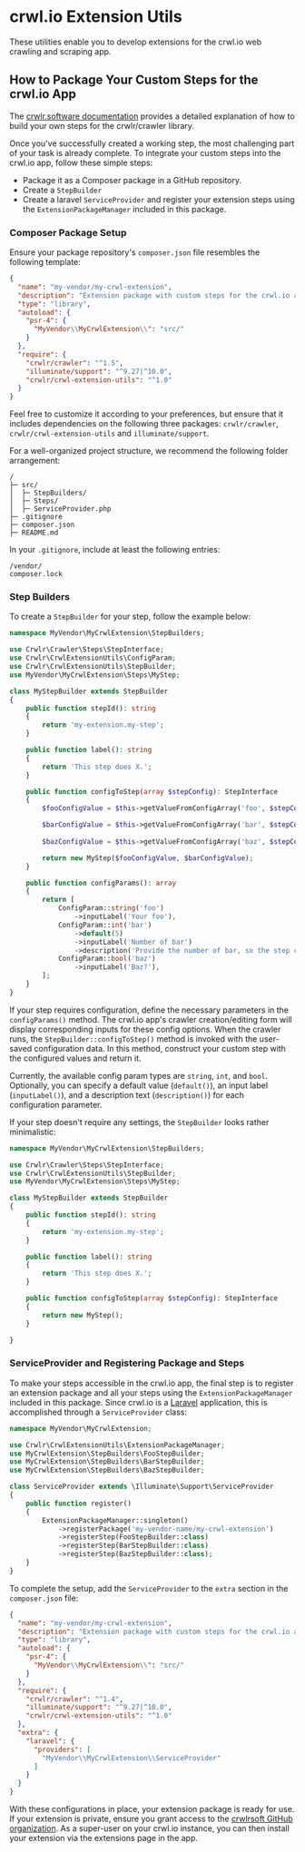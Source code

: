 # crwl.io Extension Utils

These utilities enable you to develop extensions for the crwl.io web crawling and scraping app.

## How to Package Your Custom Steps for the crwl.io App

The [crwlr.software documentation](https://www.crwlr.software/packages/crawler/steps-and-data-flow/custom-steps) provides a detailed explanation of how to build your own steps for the crwlr/crawler library.

Once you've successfully created a working step, the most challenging part of your task is already complete. To integrate your custom steps into the crwl.io app, follow these simple steps:
* Package it as a Composer package in a GitHub repository.
* Create a `StepBuilder`
* Create a laravel `ServiceProvider` and register your extension steps using the `ExtensionPackageManager` included in this package.

### Composer Package Setup

Ensure your package repository's `composer.json` file resembles the following template:

```json
{
  "name": "my-vendor/my-crwl-extension",
  "description": "Extension package with custom steps for the crwl.io app",
  "type": "library",
  "autoload": {
    "psr-4": {
      "MyVendor\\MyCrwlExtension\\": "src/"
    }
  },
  "require": {
    "crwlr/crawler": "^1.5",
    "illuminate/support": "^9.27|^10.0",
    "crwlr/crwl-extension-utils": "^1.0"
  }
}
```

Feel free to customize it according to your preferences, but ensure that it includes dependencies on the following three packages: `crwlr/crawler`, `crwlr/crwl-extension-utils` and `illuminate/support`.

For a well-organized project structure, we recommend the following folder arrangement:

```
/
├─ src/
│  ├─ StepBuilders/
│  ├─ Steps/
│  ├─ ServiceProvider.php
├─ .gitignore
├─ composer.json
├─ README.md
```

In your `.gitignore`, include at least the following entries:

```gitignore
/vendor/
composer.lock
```

### Step Builders

To create a `StepBuilder` for your step, follow the example below:

```php
namespace MyVendor\MyCrwlExtension\StepBuilders;

use Crwlr\Crawler\Steps\StepInterface;
use Crwlr\CrwlExtensionUtils\ConfigParam;
use Crwlr\CrwlExtensionUtils\StepBuilder;
use MyVendor\MyCrwlExtension\Steps\MyStep;

class MyStepBuilder extends StepBuilder
{
    public function stepId(): string
    {
        return 'my-extension.my-step';
    }

    public function label(): string
    {
        return 'This step does X.';
    }

    public function configToStep(array $stepConfig): StepInterface
    {
        $fooConfigValue = $this->getValueFromConfigArray('foo', $stepConfig);

        $barConfigValue = $this->getValueFromConfigArray('bar', $stepConfig);
        
        $bazConfigValue = $this->getValueFromConfigArray('baz', $stepConfig);

        return new MyStep($fooConfigValue, $barConfigValue);
    }

    public function configParams(): array
    {
        return [
            ConfigParam::string('foo')
                ->inputLabel('Your foo'),
            ConfigParam::int('bar')
                ->default(5)
                ->inputLabel('Number of bar')
                ->description('Provide the number of bar, so the step can do X.'),
            ConfigParam::bool('baz')
                ->inputLabel('Baz?'),
        ];
    }
}
```

If your step requires configuration, define the necessary parameters in the `configParams()` method. The crwl.io app's crawler creation/editing form will display corresponding inputs for these config options. When the crawler runs, the `StepBuilder::configToStep()` method is invoked with the user-saved configuration data. In this method, construct your custom step with the configured values and return it.

Currently, the available config param types are `string`, `int`, and `bool`. Optionally, you can specify a default value (`default()`), an input label (`inputLabel()`), and a description text (`description()`) for each configuration parameter.

If your step doesn't require any settings, the `StepBuilder` looks rather minimalistic:

```php
namespace MyVendor\MyCrwlExtension\StepBuilders;

use Crwlr\Crawler\Steps\StepInterface;
use Crwlr\CrwlExtensionUtils\StepBuilder;
use MyVendor\MyCrwlExtension\Steps\MyStep;

class MyStepBuilder extends StepBuilder
{
    public function stepId(): string
    {
        return 'my-extension.my-step';
    }

    public function label(): string
    {
        return 'This step does X.';
    }

    public function configToStep(array $stepConfig): StepInterface
    {
        return new MyStep();
    }

}
```

### ServiceProvider and Registering Package and Steps

To make your steps accessible in the crwl.io app, the final step is to register an extension package and all your steps using the `ExtensionPackageManager` included in this package. Since crwl.io is a [Laravel](https://laravel.com/) application, this is accomplished through a `ServiceProvider` class:

```php
namespace MyVendor\MyCrwlExtension;

use Crwlr\CrwlExtensionUtils\ExtensionPackageManager;
use MyCrwlExtension\StepBuilders\FooStepBuilder;
use MyCrwlExtension\StepBuilders\BarStepBuilder;
use MyCrwlExtension\StepBuilders\BazStepBuilder;

class ServiceProvider extends \Illuminate\Support\ServiceProvider
{
    public function register()
    {
        ExtensionPackageManager::singleton()
            ->registerPackage('my-vendor-name/my-crwl-extension')
            ->registerStep(FooStepBuilder::class)
            ->registerStep(BarStepBuilder::class)
            ->registerStep(BazStepBuilder::class);
    }
}
```

To complete the setup, add the `ServiceProvider` to the `extra` section in the `composer.json` file:

```json
{
  "name": "my-vendor/my-crwl-extension",
  "description": "Extension package with custom steps for the crwl.io app",
  "type": "library",
  "autoload": {
    "psr-4": {
      "MyVendor\\MyCrwlExtension\\": "src/"
    }
  },
  "require": {
    "crwlr/crawler": "^1.4",
    "illuminate/support": "^9.27|^10.0",
    "crwlr/crwl-extension-utils": "^1.0"
  },
  "extra": {
    "laravel": {
      "providers": [
        "MyVendor\\MyCrwlExtension\\ServiceProvider"
      ]
    }
  }
}
```

With these configurations in place, your extension package is ready for use. If your extension is private, ensure you grant access to the [crwlrsoft GitHub organization](https://github.com/crwlrsoft). As a super-user on your crwl.io instance, you can then install your extension via the extensions page in the app.
